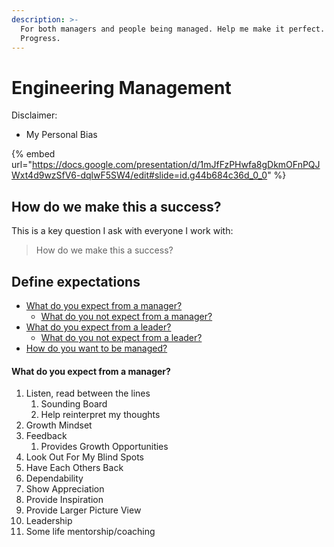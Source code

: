 ```yaml
---
description: >-
  For both managers and people being managed. Help me make it perfect. Work In
  Progress.
---
```


# Engineering Management

Disclaimer:

* My Personal Bias

{% embed url="https://docs.google.com/presentation/d/1mJfFzPHwfa8gDkmOFnPQJWxt4d9wzSfV6-dqlwF5SW4/edit#slide=id.g44b684c36d_0_0" %}

## How do we make this a success?

This is a key question I ask with everyone I work with:

> How do we make this a success?

## Define expectations

* [What do you expect from a manager?](https://www.deepthoughtapp.com/en/questions/what-do-you-expect-from-a-manager/)
  * [What do you not expect from a manager?](https://www.deepthoughtapp.com/en/questions/what-do-you-not-expect-from-a-manager/)
* [What do you expect from a leader?](https://www.deepthoughtapp.com/en/questions/what-do-you-expect-from-a-leader/)
  * [What do you not expect from a leader?](https://www.deepthoughtapp.com/en/questions/what-do-you-not-expect-from-a-leader/)
* [How do you want to be managed?](https://www.deepthoughtapp.com/en/questions/how-do-you-want-to-be-managed/)

#### What do you expect from a manager?

1. Listen, read between the lines
   1. Sounding Board
   2. Help reinterpret my thoughts
2. Growth Mindset
3. Feedback
   1. Provides Growth Opportunities
4. Look Out For My Blind Spots
5. Have Each Others Back
6. Dependability
7. Show Appreciation
8. Provide Inspiration
9. Provide Larger Picture View
10. Leadership
11. Some life mentorship/coaching
